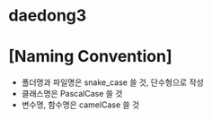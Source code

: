 # daedong3

# [Naming Convention]
* 폴더명과 파일명은 snake_case 쓸 것, 단수형으로 작성
* 클래스명은 PascalCase 쓸 것
* 변수명, 함수명은 camelCase 쓸 것   







